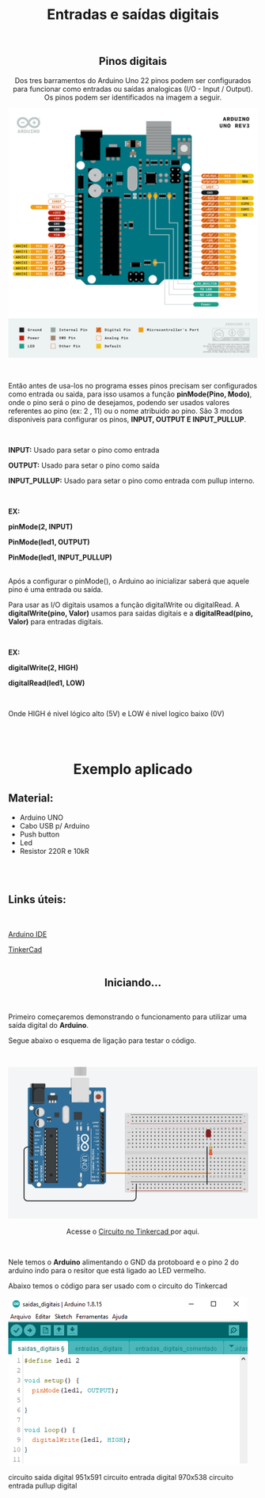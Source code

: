 <h1 align="center"> <b>Entradas e saídas digitais</b></h1></br>

<h2 align="center"> <b> Pinos digitais</b></h2>

<p align="center">Dos tres barramentos do Arduino Uno 22 pinos podem ser configurados para funcionar como entradas ou saídas analogicas (I/O - Input / Output).
Os pinos podem ser identificados na imagem a seguir.</p>

<p align="center">
<img src="./../source/entradas_e_saidas_digitais/1_arduino_uno_pinout.png" alt="https://content.arduino.cc/assets/Pinout-UNOrev3_latest.png"></p></br>

<p>Então antes de usa-los no programa esses pinos precisam ser configurados como entrada ou saida, para isso usamos a função <b>pinMode(Pino, Modo)</b>, onde o pino será o pino de desejamos, podendo ser usados valores referentes ao pino (ex: 2 , 11) ou o nome atribuido ao pino.
São 3 modos disponiveis para configurar os pinos, <b>INPUT, OUTPUT E INPUT_PULLUP</b>.<p></br>
<p><b>INPUT:</b> Usado para setar o pino como entrada</p>
<p><b>OUTPUT:</b> Usado para setar o pino como saída</p>
<p><b>INPUT_PULLUP:</b> Usado para setar o pino como entrada com pullup interno.</p></br>

<p><b>EX:  </b></p>
<p><b>     pinMode(2, INPUT)</b>
<p><b>     PinMode(led1, OUTPUT)</b>
<p><b>     PinMode(led1, INPUT_PULLUP)</b></br></br>

<p>Após a configurar o pinMode(), o Arduino ao inicializar saberá que aquele pino é uma entrada ou saída.</p>

<p>Para usar as I/O digitais usamos a função digitalWrite ou digitalRead. A <b>digitalWrite(pino, Valor)</b> usamos para saidas digitais e a <b>digitalRead(pino, Valor)</b> para entradas digitais.</p></br>

<p><b>EX:  </p></b>
<p><b>digitalWrite(2, HIGH)</p></b>
<p><b>     digitalRead(led1, LOW)</p></b></br>

<p>Onde HIGH é nivel lógico alto (5V) e LOW é nivel logico baixo (0V)</p><br><br>

<h1 align="center"> <b>  Exemplo aplicado </b> </h1>

<b><h2> Material: </h2></b>

<nav>
    <ul>
        <li>Arduino UNO</li>
        <li>Cabo USB p/ Arduino</li>
        <li>Push button</li>
        <li>Led</li>
        <li>Resistor 220R e 10kR</li>
    </ul>
</nav><br><br>

<b><h2> Links úteis: </h2></b><br>

<a href="https://www.arduino.cc/en/software"> Arduino IDE </a>

<a href="https://www.tinkercad.com"> TinkerCad </a></b><br><br>

<h2 align="center"><b> Iniciando... </b></h2><br>

<p>Primeiro começaremos demonstrando o funcionamento para utilizar uma saída digital do <b>Arduino</b>.</p>

<p> Segue abaixo o esquema de ligação para testar o código.</p><br>

<p align="center">
<img src="./../source/entradas_e_saidas_digitais/2_circuito_saida_digital.png"></p>
<p align="center"> Acesse o <a href="https://www.tinkercad.com/things/1qmivuHSA8c "> Circuito no Tinkercad </a> por aqui. </p></br>

<p>Nele temos o <b>Arduino</b> alimentando o GND da protoboard e o pino 2 do arduino indo para o resitor que está ligado ao LED vermelho.</p>

<p> Abaixo temos o código para ser usado com o circuito do Tinkercad</p>
<img src="./../source/entradas_e_saidas_digitais/3_codigo_saidas_digitais.png"></p>
circuito saida digital 951x591
circuito entrada digital 970x538
circuito entrada pullup digital